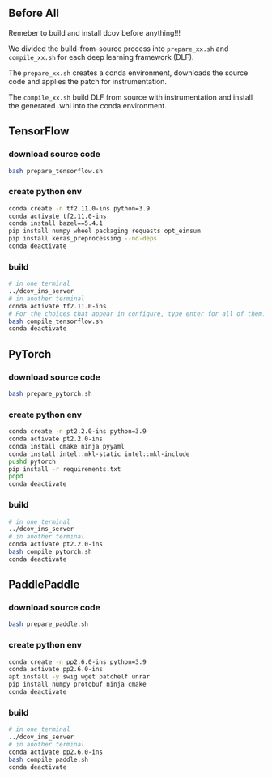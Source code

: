 ## Before All
Remeber to build and install dcov before anything!!!

We divided the build-from-source process into `prepare_xx.sh` and `compile_xx.sh` for each deep learning framework (DLF).

The `prepare_xx.sh` creates a conda environment, downloads the source code and applies the patch for instrumentation.

The `compile_xx.sh` build DLF from source with instrumentation and install the generated .whl into the conda environment.

## TensorFlow

### download source code
```bash
bash prepare_tensorflow.sh
```

### create python env
```bash
conda create -n tf2.11.0-ins python=3.9
conda activate tf2.11.0-ins
conda install bazel==5.4.1
pip install numpy wheel packaging requests opt_einsum
pip install keras_preprocessing --no-deps
conda deactivate
```

### build
```bash
# in one terminal
../dcov_ins_server
# in another terminal
conda activate tf2.11.0-ins
# For the choices that appear in configure, type enter for all of them.
bash compile_tensorflow.sh
conda deactivate
```

## PyTorch

### download source code
```bash
bash prepare_pytorch.sh
```

### create python env
```bash
conda create -n pt2.2.0-ins python=3.9
conda activate pt2.2.0-ins
conda install cmake ninja pyyaml
conda install intel::mkl-static intel::mkl-include
pushd pytorch
pip install -r requirements.txt
popd
conda deactivate
```

### build
```bash
# in one terminal
../dcov_ins_server
# in another terminal
conda activate pt2.2.0-ins
bash compile_pytorch.sh
conda deactivate
```

## PaddlePaddle

### download source code
```bash
bash prepare_paddle.sh
```

### create python env
```bash
conda create -n pp2.6.0-ins python=3.9
conda activate pp2.6.0-ins
apt install -y swig wget patchelf unrar
pip install numpy protobuf ninja cmake
conda deactivate
```

### build
```bash
# in one terminal
../dcov_ins_server
# in another terminal
conda activate pp2.6.0-ins
bash compile_paddle.sh
conda deactivate
```